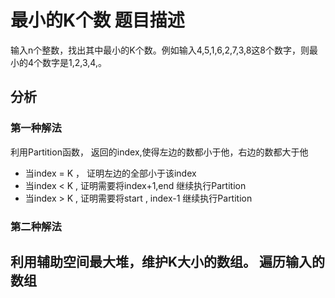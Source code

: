 # 最小的K个数 题目描述
输入n个整数，找出其中最小的K个数。例如输入4,5,1,6,2,7,3,8这8个数字，则最小的4个数字是1,2,3,4,。

## 分析
### 第一种解法
利用Partition函数， 返回的index,使得左边的数都小于他，右边的数都大于他
- 当index = K ， 证明左边的全部小于该index
- 当index < K , 证明需要将index+1,end 继续执行Partition
- 当index > K , 证明需要将start , index-1 继续执行Partition

### 第二种解法
利用辅助空间最大堆，维护K大小的数组。
遍历输入的数组
- 